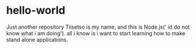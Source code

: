 # hello-world
Just another repository
Tiisetso is my name, and this is Node.js(' id do not know what i am doing').
all i know is i want to start learning how to make stand alone applications.

